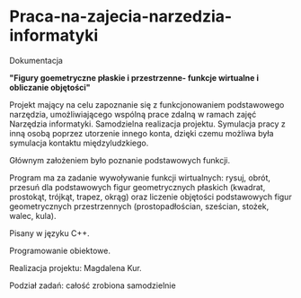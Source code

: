 # Praca-na-zajecia-narzedzia-informatyki
Dokumentacja

**"Figury goemetryczne płaskie i przestrzenne- funkcje wirtualne i obliczanie objętości"**

Projekt mający na celu zapoznanie się z funkcjonowaniem podstawowego narzędzia, umożliwiającego wspólną prace zdalną w ramach zajęć Narzędzia informatyki. 
Samodzielna realizacja projektu. Symulacja pracy z inną osobą poprzez utorzenie innego konta, dzięki czemu możliwa była symulacja kontaktu międzyludzkiego.

Głównym założeniem było poznanie podstawowych funkcji.

Program ma za zadanie wywoływanie funkcji wirtualnych: rysuj, obrót, przesuń dla podstawowych figur geometrycznych płaskich (kwadrat, prostokąt, trójkąt, trapez, okrąg) oraz liczenie objętości podstawowych figur geometrycznych przestrzennych (prostopadłościan, sześcian, stożek, walec, kula). 

Pisany w języku C++. 

Programowanie obiektowe. 

Realizacja projektu: Magdalena Kur.

Podział zadań: całość zrobiona samodzielnie

